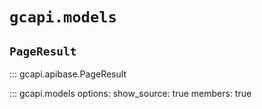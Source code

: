 # `gcapi.models`

## `PageResult`
::: gcapi.apibase.PageResult

::: gcapi.models
	options:
		show_source: true
		members: true
